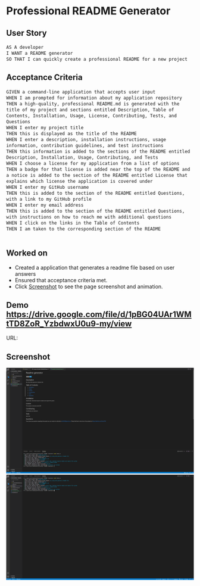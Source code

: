 # Professional README Generator

## User Story
```
AS A developer
I WANT a README generator
SO THAT I can quickly create a professional README for a new project

```

## Acceptance Criteria
```
GIVEN a command-line application that accepts user input
WHEN I am prompted for information about my application repository
THEN a high-quality, professional README.md is generated with the title of my project and sections entitled Description, Table of Contents, Installation, Usage, License, Contributing, Tests, and Questions
WHEN I enter my project title
THEN this is displayed as the title of the README
WHEN I enter a description, installation instructions, usage information, contribution guidelines, and test instructions
THEN this information is added to the sections of the README entitled Description, Installation, Usage, Contributing, and Tests
WHEN I choose a license for my application from a list of options
THEN a badge for that license is added near the top of the README and a notice is added to the section of the README entitled License that explains which license the application is covered under
WHEN I enter my GitHub username
THEN this is added to the section of the README entitled Questions, with a link to my GitHub profile
WHEN I enter my email address
THEN this is added to the section of the README entitled Questions, with instructions on how to reach me with additional questions
WHEN I click on the links in the Table of Contents
THEN I am taken to the corresponding section of the README


```

## Worked on
- Created a application that generates a readme file based on user answers
- Ensured that acceptance criteria met.
- Click [Screenshot](#screenshot) to see the page screenshot and animation.

## Demo https://drive.google.com/file/d/1pBG04UAr1WMtTD8ZoR_YzbdwxU0u9-my/view

URL: 

## Screenshot
![image](./media/Screenshot1.png)
![image](./media/Screenshot.png)
